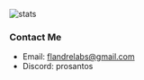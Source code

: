 ![stats](https://github-readme-stats.vercel.app/api?username=ilyaw39&count_private=true&hide=issues,contribs&show_icons=false&disable_animations=true&hide_title=true)

### Contact Me

- Email: flandrelabs@gmail.com
- Discord: prosantos
